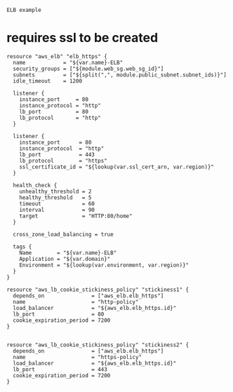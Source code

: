 ```ELB example```
# requires ssl to be created

```
resource "aws_elb" "elb_https" {
  name            = "${var.name}-ELB"
  security_groups = ["${module.web_sg.web_sg_id}"]
  subnets         = ["${split(",", module.public_subnet.subnet_ids)}"]
  idle_timeout    = 1200

  listener {
    instance_port     = 80
    instance_protocol = "http"
    lb_port           = 80
    lb_protocol       = "http"
  }

  listener {
    instance_port      = 80
    instance_protocol  = "http"
    lb_port            = 443
    lb_protocol        = "https"
    ssl_certificate_id = "${lookup(var.ssl_cert_arn, var.region)}"
  }

  health_check {
    unhealthy_threshold = 2
    healthy_threshold   = 5
    timeout             = 60
    interval            = 90
    target              = "HTTP:80/home"
  }

  cross_zone_load_balancing = true

  tags {
    Name        = "${var.name}-ELB"
    Application = "${var.domain}"
    Environment = "${lookup(var.environment, var.region)}"
  }
}

resource "aws_lb_cookie_stickiness_policy" "stickiness1" {
  depends_on               = ["aws_elb.elb_https"]
  name                     = "http-policy"
  load_balancer            = "${aws_elb.elb_https.id}"
  lb_port                  = 80
  cookie_expiration_period = 7200
}


resource "aws_lb_cookie_stickiness_policy" "stickiness2" {
  depends_on               = ["aws_elb.elb_https"]
  name                     = "https-policy"
  load_balancer            = "${aws_elb.elb_https.id}"
  lb_port                  = 443
  cookie_expiration_period = 7200
}
```
